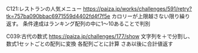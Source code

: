 C121:レストランの人気メニュー
https://paiza.jp/works/challenges/591/retry?tk=757ba090bbac6971559d4402fd4f7f5e
カロリーが上限越さない限り繰り返す。
条件達成はランキング配列の中に1〜10あることで判別


C039:古代の数式
https://paiza.jp/challenges/177/show
文字列を＋で分割し、数式1セットごとの配列に変換
各配列ごとに計算
さあ以後に合計値返す

